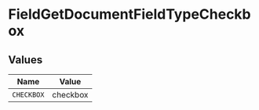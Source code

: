 # FieldGetDocumentFieldTypeCheckbox


## Values

| Name       | Value      |
| ---------- | ---------- |
| `CHECKBOX` | checkbox   |